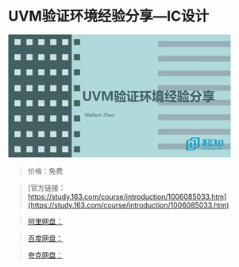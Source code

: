 # UVM验证环境经验分享—IC设计

![img](../../../assets/study163/free/dcede219-5fac-46eb-95e3-24021643278c.jpg)

> 价格：免费

> [官方链接：https://study.163.com/course/introduction/1006085033.htm](https://study.163.com/course/introduction/1006085033.htm)

> [阿里网盘：]()

> [百度网盘：]()

> [夸克网盘：]()
